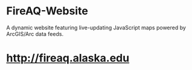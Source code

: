 # FireAQ-Website
A dynamic website featuring live-updating JavaScript maps powered by ArcGIS/Arc data feeds.


# http://fireaq.alaska.edu

